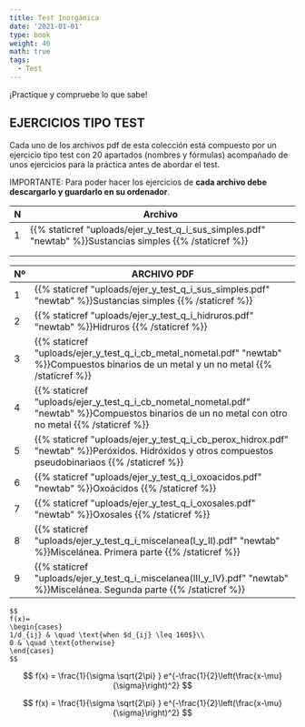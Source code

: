 ```yaml
---
title: Test Inorgánica
date: '2021-01-01'
type: book
weight: 40
math: true
tags:
  - Test
---
```


¡Practique y compruebe lo que sabe!

<!--more-->

## EJERCICIOS TIPO TEST

Cada uno de los archivos pdf de esta colección está compuesto por un ejercicio tipo test con 20 apartados (nombres y fórmulas) acompañado de unos ejercicios para la práctica antes de abordar el test.

IMPORTANTE: Para poder hacer los ejercicios de **cada archivo debe descargarlo y guardarlo en su ordenador**.



| N    | Archivo                                                      |
| ---- | ------------------------------------------------------------ |
| 1    | {{% staticref "uploads/ejer_y_test_q_i_sus_simples.pdf" "newtab" %}}Sustancias simples  {{% /staticref %}} |
|      |                                                              |
|      |                                                              |



| Nº   | ARCHIVO PDF                                                  |
| ---- | ------------------------------------------------------------ |
| 1    | {{% staticref "uploads/ejer_y_test_q_i_sus_simples.pdf" "newtab" %}}Sustancias simples  {{% /staticref %}} |
| 2    | {{% staticref "uploads/ejer_y_test_q_i_hidruros.pdf" "newtab" %}}Hidruros   {{% /staticref %}} |
| 3    | {{% staticref "uploads/ejer_y_test_q_i_cb_metal_nometal.pdf" "newtab" %}}Compuestos binarios de un metal y un no metal  {{% /staticref %}} |
| 4    | {{% staticref "uploads/ejer_y_test_q_i_cb_nometal_nometal.pdf" "newtab" %}}Compuestos binarios de un no metal con otro no metal   {{% /staticref %}} |
| 5    | {{% staticref "uploads/ejer_y_test_q_i_cb_perox_hidrox.pdf" "newtab" %}}Peróxidos. Hidróxidos y otros compuestos pseudobinariaos  {{% /staticref %}} |
| 6    | {{% staticref "uploads/ejer_y_test_q_i_oxoacidos.pdf" "newtab" %}}Oxoácidos  {{% /staticref %}} |
| 7    | {{% staticref "uploads/ejer_y_test_q_i_oxosales.pdf" "newtab" %}}Oxosales  {{% /staticref %}} |
| 8    | {{% staticref "uploads/ejer_y_test_q_i_miscelanea(I_y_II).pdf" "newtab" %}}Miscelánea. Primera parte   {{% /staticref %}} |
| 9    | {{% staticref "uploads/ejer_y_test_q_i_miscelanea(III_y_IV).pdf" "newtab" %}}Miscelánea. Segunda parte   {{% /staticref %}} |



```
$$
f(x)=
\begin{cases}
1/d_{ij} & \quad \text{when $d_{ij} \leq 160$}\\ 
0 & \quad \text{otherwise}
\end{cases}
$$
```

$$
f(x) = \frac{1}{\sigma \sqrt{2\pi} } e^{-\frac{1}{2}\left(\frac{x-\mu}{\sigma}\right)^2}
$$

$$
f(x) = \frac{1}{\sigma \sqrt{2\pi} } e^{-\frac{1}{2}\left(\frac{x-\mu}{\sigma}\right)^2}
$$
